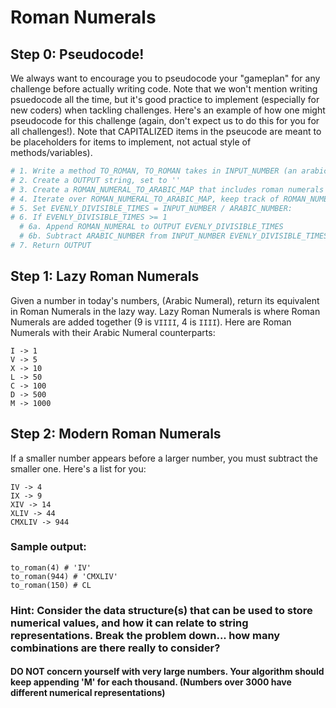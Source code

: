 # Roman Numerals

## Step 0: Pseudocode!

We always want to encourage you to pseudocode your "gameplan" for any challenge before actually writing code. Note that we won't mention writing psuedocode all the time, but it's good practice to implement (especially for new coders) when tackling challenges. Here's an example of how one might pseudocode for this challenge (again, don't expect us to do this for you for all challenges!). Note that CAPITALIZED items in the pseucode are meant to be placeholders for items to implement, not actual style of methods/variables). 

```Python
# 1. Write a method TO_ROMAN, TO_ROMAN takes in INPUT_NUMBER (an arabic number)
# 2. Create a OUTPUT string, set to ''
# 3. Create a ROMAN_NUMERAL_TO_ARABIC_MAP that includes roman numerals as keys, arabic numbers as values
# 4. Iterate over ROMAN_NUMERAL_TO_ARABIC_MAP, keep track of ROMAN_NUMERAL and ARABIC_NUMBER
# 5. Set EVENLY_DIVISIBLE_TIMES = INPUT_NUMBER / ARABIC_NUMBER:
# 6. If EVENLY_DIVISIBLE_TIMES >= 1
  # 6a. Append ROMAN_NUMERAL to OUTPUT EVENLY_DIVISIBLE_TIMES
  # 6b. Subtract ARABIC_NUMBER from INPUT_NUMBER EVENLY_DIVISIBLE_TIMES
# 7. Return OUTPUT
```


## Step 1: Lazy Roman Numerals

Given a number in today's numbers, (Arabic Numeral), return its equivalent in Roman Numerals in the lazy way. Lazy Roman Numerals is where Roman Numerals are added together (9 is `VIIII`, 4 is `IIII`). Here are Roman Numerals with their Arabic Numeral counterparts:

```
I -> 1
V -> 5
X -> 10
L -> 50
C -> 100
D -> 500
M -> 1000
```


## Step 2: Modern Roman Numerals

If a smaller number appears before a larger number, you must subtract the smaller one. Here's a list for you:

```
IV -> 4
IX -> 9
XIV -> 14
XLIV -> 44
CMXLIV -> 944
```

### Sample output:
```
to_roman(4) # 'IV'
to_roman(944) # 'CMXLIV'
to_roman(150) # CL
```

### Hint: Consider the data structure(s) that can be used to store numerical values, and how it can relate to string representations. Break the problem down... how many combinations are there really to consider?


#### DO NOT concern yourself with very large numbers. Your algorithm should keep appending 'M' for each thousand. (Numbers over 3000 have different numerical representations)